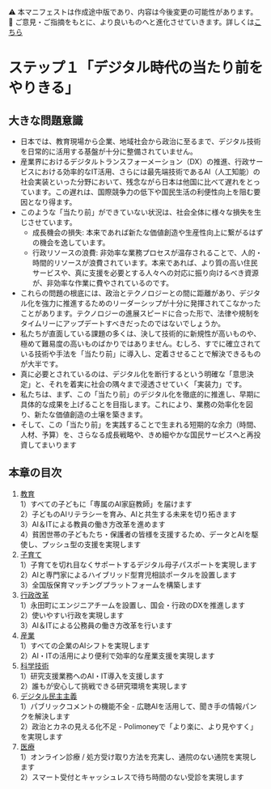 ⚠️ 本マニフェストは作成途中版であり、内容は今後変更の可能性があります。  
💬 ご意見・ご指摘をもとに、より良いものへと進化させていきます。詳しくは[こちら](README.md#このマニフェスト自身もみんなの知恵を集めて改善していきます)

# ステップ１「デジタル時代の当たり前をやりきる」

## 大きな問題意識

* 日本では、教育現場から企業、地域社会から政治に至るまで、デジタル技術を日常的に活用する基盤が十分に整備されていません。  
* 産業界におけるデジタルトランスフォーメーション（DX）の推進、行政サービスにおける効率的なIT活用、さらには最先端技術であるAI（人工知能）の社会実装といった分野において、残念ながら日本は他国に比べて遅れをとっています。この遅れは、国際競争力の低下や国民生活の利便性向上を阻む要因となり得ます。  
* このような「当たり前」ができていない状況は、社会全体に様々な損失を生じさせています。  
  * 成長機会の損失: 本来であれば新たな価値創造や生産性向上に繋がるはずの機会を逸しています。  
  * 行政リソースの浪費: 非効率な業務プロセスが温存されることで、人的・時間的リソースが浪費されています。本来であれば、より質の高い住民サービスや、真に支援を必要とする人々への対応に振り向けるべき資源が、非効率な作業に費やされているのです。
* これらの問題の根底には、政治とテクノロジーとの間に距離があり、デジタル化を強力に推進するためのリーダーシップが十分に発揮されてこなかったことがあります。テクノロジーの進展スピードに合った形で、法律や規制をタイムリーにアップデートすべきだったのではないでしょうか。  
* 私たちが直面している課題の多くは、決して技術的に新規性が高いものや、極めて難易度の高いものばかりではありません。むしろ、すでに確立されている技術や手法を「当たり前」に導入し、定着させることで解決できるものが大半です。  
* 真に必要とされているのは、デジタル化を断行するという明確な「意思決定」と、それを着実に社会の隅々まで浸透させていく「実装力」です。  
* 私たちは、まず、この「当たり前」のデジタル化を徹底的に推進し、早期に具体的な成果を上げることを目指します。これにより、業務の効率化を図り、新たな価値創造の土壌を築きます。  
* そして、この「当たり前」を実践することで生まれる短期的な余力（時間、人材、予算）を、さらなる成長戦略や、きめ細やかな国民サービスへと再投資してまいります

## 本章の目次

1. [教育](11_ステップ１教育.md)  
   1）すべての子どもに「専属のAI家庭教師」を届けます  
   2）子どものAIリテラシーを育み、AIと共生する未来を切り拓きます  
   3）AI＆ITによる教員の働き方改革を進めます  
   4）貧困世帯の子どもたち・保護者の皆様を支援するため、データとAIを駆使し、プッシュ型の支援を実現します  
2. [子育て](12_ステップ１子育て.md)  
   1）子育てを切れ目なくサポートするデジタル母子パスポートを実現します  
   2）AIと専門家によるハイブリッド型育児相談ポータルを設置します  
   3）全国版保育マッチングプラットフォームを構築します  
3. [行政改革](13_ステップ１行政改革.md)  
   1）永田町にエンジニアチームを設置し、国会・行政のDXを推進します  
   2）使いやすい行政を実現します  
   3）AI＆ITによる公務員の働き方改革を行います  
4. [産業](14_ステップ１産業.md)  
   1）すべての企業のAIシフトを実現します  
   2）AI・ITの活用により便利で効率的な産業支援を実現します  
5. [科学技術](15_ステップ１科学技術.md)  
   1）研究支援業務へのAI・IT導入を支援します  
   2）誰もが安心して挑戦できる研究環境を実現します  
6. [デジタル民主主義](16_ステップ１デジタル民主主義.md)  
   1）パブリックコメントの機能不全 \- 広聴AIを活用して、聞き手の情報パンクを解決します  
   2）政治とカネの見える化不足 \- Polimoneyで「より楽に、より見やすく」を実現します
7. [医療](17_ステップ１医療.md)  
   1）オンライン診療 / 処方受け取り方法を充実し、通院のない通院を実現します  
   2）スマート受付とキャッシュレスで待ち時間のない受診を実現します

#  
